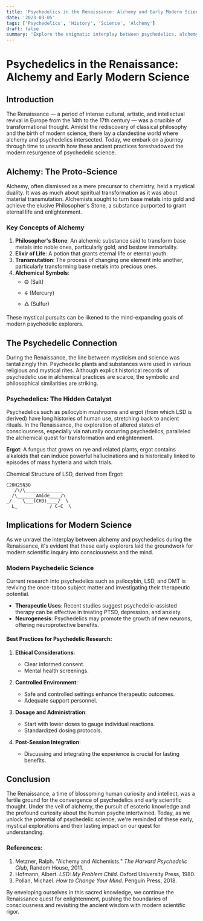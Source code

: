 ```yaml
---
title: 'Psychedelics in the Renaissance: Alchemy and Early Modern Science'
date: '2023-03-05'
tags: ['Psychedelics', 'History', 'Science', 'Alchemy']
draft: false
summary: 'Explore the enigmatic interplay between psychedelics, alchemy, and early modern science during the Renaissance, a period ripe with mystical exploration and scientific discovery.'
---
```


# Psychedelics in the Renaissance: Alchemy and Early Modern Science

## Introduction

The Renaissance — a period of intense cultural, artistic, and intellectual revival in Europe from the 14th to the 17th century — was a crucible of transformational thought. Amidst the rediscovery of classical philosophy and the birth of modern science, there lay a clandestine world where alchemy and psychedelics intersected. Today, we embark on a journey through time to unearth how these ancient practices foreshadowed the modern resurgence of psychedelic science.

## Alchemy: The Proto-Science

Alchemy, often dismissed as a mere precursor to chemistry, held a mystical duality. It was as much about spiritual transformation as it was about material transmutation. Alchemists sought to turn base metals into gold and achieve the elusive Philosopher's Stone, a substance purported to grant eternal life and enlightenment.

### Key Concepts of Alchemy

1. **Philosopher's Stone**: An alchemic substance said to transform base metals into noble ones, particularly gold, and bestow immortality.
2. **Elixir of Life**: A potion that grants eternal life or eternal youth.
3. **Transmutation**: The process of changing one element into another, particularly transforming base metals into precious ones.
4. **Alchemical Symbols**:
    - 🜔 (Salt)
    - 🜍 (Mercury)
    - 🜛 (Sulfur)

These mystical pursuits can be likened to the mind-expanding goals of modern psychedelic explorers.

## The Psychedelic Connection

During the Renaissance, the line between mysticism and science was tantalizingly thin. Psychedelic plants and substances were used in various religious and mystical rites. Although explicit historical records of psychedelic use in alchemical practices are scarce, the symbolic and philosophical similarities are striking.

### Psychedelics: The Hidden Catalyst

Psychedelics such as psilocybin mushrooms and ergot (from which LSD is derived) have long histories of human use, stretching back to ancient rituals. In the Renaissance, the exploration of altered states of consciousness, especially via naturally occurring psychedelics, paralleled the alchemical quest for transformation and enlightenment.

**Ergot**: A fungus that grows on rye and related plants, ergot contains alkaloids that can induce powerful hallucinations and is historically linked to episodes of mass hysteria and witch trials.

Chemical Structure of LSD, derived from Ergot:

```
C20H25N3O
   /\/\______________
  /\_______Amide____/\
_/    \___(CH3)____/  \
  L_            / C~C  \
```

## Implications for Modern Science

As we unravel the interplay between alchemy and psychedelics during the Renaissance, it's evident that these early explorers laid the groundwork for modern scientific inquiry into consciousness and the mind.

### Modern Psychedelic Science

Current research into psychedelics such as psilocybin, LSD, and DMT is reviving the once-taboo subject matter and investigating their therapeutic potential.

- **Therapeutic Uses**: Recent studies suggest psychedelic-assisted therapy can be effective in treating PTSD, depression, and anxiety.
- **Neurogenesis**: Psychedelics may promote the growth of new neurons, offering neuroprotective benefits.

#### Best Practices for Psychedelic Research:

1. **Ethical Considerations**:
    - Clear informed consent.
    - Mental health screenings.

2. **Controlled Environment**:
    - Safe and controlled settings enhance therapeutic outcomes.
    - Adequate support personnel.
    
3. **Dosage and Administration**:
    - Start with lower doses to gauge individual reactions.
    - Standardized dosing protocols.
    
4. **Post-Session Integration**:
    - Discussing and integrating the experience is crucial for lasting benefits.

## Conclusion

The Renaissance, a time of blossoming human curiosity and intellect, was a fertile ground for the convergence of psychedelics and early scientific thought. Under the veil of alchemy, the pursuit of esoteric knowledge and the profound curiosity about the human psyche intertwined. Today, as we unlock the potential of psychedelic science, we're reminded of these early, mystical explorations and their lasting impact on our quest for understanding.

### References:
1. Metzner, Ralph. "Alchemy and Alchemists." _The Harvard Psychedelic Club_, Random House, 2011.
2. Hofmann, Albert. _LSD: My Problem Child_. Oxford University Press, 1980.
3. Pollan, Michael. _How to Change Your Mind_. Penguin Press, 2018.

By enveloping ourselves in this sacred knowledge, we continue the Renaissance quest for enlightenment, pushing the boundaries of consciousness and revisiting the ancient wisdom with modern scientific rigor.
